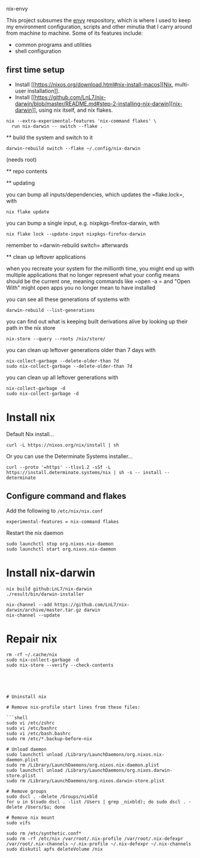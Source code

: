  nix-envy

This project subsumes the [envy](https://github.com/mjcramer/envy) respository, which is where I used to keep my environment configuration, scripts and other minutia that I carry around from machine to machine. Some of its features include:

 - common programs and utilities
 - shell configuration

## first time setup

- Install [[https://nixos.org/download.html#nix-install-macos][Nix, multi-user installation]].
- Install [[https://github.com/LnL7/nix-darwin/blob/master/README.md#step-2-installing-nix-darwin][nix-darwin]], using nix itself, and nix flakes.

```shell
nix --extra-experimental-features 'nix-command flakes' \
  run nix-darwin -- switch --flake . 
```

** build the system and switch to it

```shell
darwin-rebuild switch --flake ~/.config/nix-darwin
```

(needs root)

** repo contents




** updating

you can bump all inputs/dependencies, which updates the =flake.lock=, with

```shell
nix flake update
```

you can bump a single input, e.g. nixpkgs-firefox-darwin, with

```shell
nix flake lock --update-input nixpkgs-firefox-darwin
```

remember to =darwin-rebuild switch= afterwards

** clean up leftover applications

when you recreate your system for the millionth time, you might end up with multiple applications that no longer represent what your config means should be the current one, meaning commands like =open -a <app name>= and "Open With" might open apps you no longer mean to have installed

you can see all these generations of systems with

```shell
darwin-rebuild --list-generations
```

you can find out what is keeping built derivations alive by looking up their path in the nix store

```shell
nix-store --query --roots /nix/store/
```

you can clean up leftover generations older than 7 days with

```shell
nix-collect-garbage --delete-older-than 7d
sudo nix-collect-garbage --delete-older-than 7d
```

you can clean up all leftover generations with

```shell
nix-collect-garbage -d
sudo nix-collect-garbage -d
```



# Install nix

Default Nix install...
```shell
curl -L https://nixos.org/nix/install | sh
```

Or you can use the Determinate Systems installer...
```shell
curl --proto '=https' --tlsv1.2 -sSf -L https://install.determinate.systems/nix | sh -s -- install --determinate
```

 ## Configure command and flakes
 
Add the following to `/etc/nix/nix.conf`
```
experimental-features = nix-command flakes
```

Restart the nix daemon
```shell
sudo launchctl stop org.nixos.nix-daemon
sudo launchctl start org.nixos.nix-daemon
```

# Install nix-darwin

```shell
nix build github:LnL7/nix-darwin
./result/bin/darwin-installer

nix-channel --add https://github.com/LnL7/nix-darwin/archive/master.tar.gz darwin
nix-channel --update

```
# Repair nix

```shell
rm -rf ~/.cache/nix
sudo nix-collect-garbage -d
sudo nix-store --verify --check-contents





# Uninstall nix

# Remove nix-profile start lines from these files:

```shell
sudo vi /etc/zshrc
sudo vi /etc/bashrc
sudo vi /etc/bash.bashrc
sudo rm /etc/*.backup-before-nix

# Unload daemon
sudo launchctl unload /Library/LaunchDaemons/org.nixos.nix-daemon.plist
sudo rm /Library/LaunchDaemons/org.nixos.nix-daemon.plist
sudo launchctl unload /Library/LaunchDaemons/org.nixos.darwin-store.plist
sudo rm /Library/LaunchDaemons/org.nixos.darwin-store.plist

# Remove groups
sudo dscl . -delete /Groups/nixbld
for u in $(sudo dscl . -list /Users | grep _nixbld); do sudo dscl . -delete /Users/$u; done

# Remove nix mount
sudo vifs

sudo rm /etc/synthetic.conf*
sudo rm -rf /etc/nix /var/root/.nix-profile /var/root/.nix-defexpr /var/root/.nix-channels ~/.nix-profile ~/.nix-defexpr ~/.nix-channels
sudo diskutil apfs deleteVolume /nix
```
